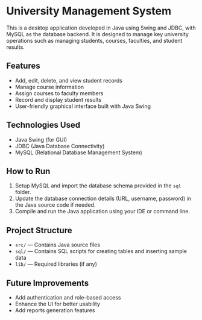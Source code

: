 # University Management System

This is a desktop application developed in Java using Swing and JDBC, with MySQL as the database backend. It is designed to manage key university operations such as managing students, courses, faculties, and student results.

## Features

- Add, edit, delete, and view student records  
- Manage course information  
- Assign courses to faculty members  
- Record and display student results  
- User-friendly graphical interface built with Java Swing

## Technologies Used

- Java Swing (for GUI)  
- JDBC (Java Database Connectivity)  
- MySQL (Relational Database Management System)

## How to Run

1. Setup MySQL and import the database schema provided in the `sql` folder.  
2. Update the database connection details (URL, username, password) in the Java source code if needed.  
3. Compile and run the Java application using your IDE or command line.

## Project Structure

- `src/` — Contains Java source files  
- `sql/` — Contains SQL scripts for creating tables and inserting sample data  
- `lib/` — Required libraries (if any)  

## Future Improvements

- Add authentication and role-based access  
- Enhance the UI for better usability  
- Add reports generation features
